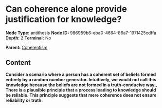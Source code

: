 # Can coherence alone provide justification for knowledge?

**Node Type:** antithesis
**Node ID:** 986959b6-eba0-4664-86a7-197f425cdffa
**Depth:** 2
**Terminal:** No

**Parent:** [Coherentism](coherentism.md)

## Content

**Consider a scenario where a person has a coherent set of beliefs formed entirely by a random number generator. Intuitively, we would not call this knowledge because the beliefs are not formed in a truth-conducive way.**, **There is a plausible principle that a process leading to knowledge should be reliable. This principle suggests that mere coherence does not ensure reliability or truth.**
